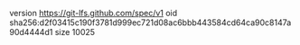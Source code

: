 version https://git-lfs.github.com/spec/v1
oid sha256:d2f03415c190f3781d999ec721d08ac6bbb443584cd64ca90c8147a90d4444d1
size 10025
